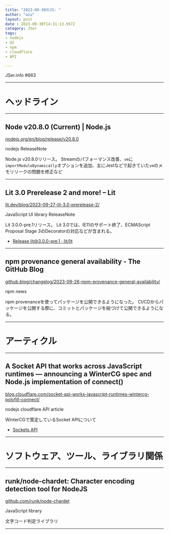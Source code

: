```yaml
---
title: "2023-09-30のJS: "
author: "azu"
layout: post
date : 2023-09-30T14:31:13.957Z
category: JSer
tags:
- nodejs
- UI
- npm
- cloudflare
- API

---
```


JSer.info #663

----

<h1 class="site-genre">ヘッドライン</h1>

----

## Node v20.8.0 (Current) | Node.js
[nodejs.org/en/blog/release/v20.8.0](https://nodejs.org/en/blog/release/v20.8.0 "Node v20.8.0 (Current) | Node.js")
<p class="jser-tags jser-tag-icon"><span class="jser-tag">nodejs</span> <span class="jser-tag">ReleaseNote</span></p>

Node.js v20.8.0リリース。
Streamのパフォーマンス改善、`vm`に`importModuleDynamically`オプションを追加、主にJestなどで起きていた`vm`のメモリリークの問題を修正など


----

## Lit 3.0 Prerelease 2 and more! – Lit
[lit.dev/blog/2023-09-27-lit-3.0-prerelease-2/](https://lit.dev/blog/2023-09-27-lit-3.0-prerelease-2/ "Lit 3.0 Prerelease 2 and more! – Lit")
<p class="jser-tags jser-tag-icon"><span class="jser-tag">JavaScript</span> <span class="jser-tag">UI</span> <span class="jser-tag">library</span> <span class="jser-tag">ReleaseNote</span></p>

Lit 3.0.0-pre.1リリース。
Lit 3.0では、IE11のサポート終了、ECMAScript Proposal Stage 3のDecoratorの対応などが含まれる。

- [Release lit@3.0.0-pre.1 · lit/lit](https://github.com/lit/lit/releases/tag/lit%403.0.0-pre.1 "Release lit@3.0.0-pre.1 · lit/lit")

----

## npm provenance general availability - The GitHub Blog
[github.blog/changelog/2023-09-26-npm-provenance-general-availability/](https://github.blog/changelog/2023-09-26-npm-provenance-general-availability/ "npm provenance general availability - The GitHub Blog")
<p class="jser-tags jser-tag-icon"><span class="jser-tag">npm</span> <span class="jser-tag">news</span></p>

npm provenanceを使ってパッケージを公開できるようになった。
CI/CDからパッケージを公開する際に、コミットとパッケージを紐づけて公開できるようになる。


----
<h1 class="site-genre">アーティクル</h1>

----

## A Socket API that works across JavaScript runtimes — announcing a WinterCG spec and Node.js implementation of connect()
[blog.cloudflare.com/socket-api-works-javascript-runtimes-wintercg-polyfill-connect/](https://blog.cloudflare.com/socket-api-works-javascript-runtimes-wintercg-polyfill-connect/ "A Socket API that works across JavaScript runtimes — announcing a WinterCG spec and Node.js implementation of connect()")
<p class="jser-tags jser-tag-icon"><span class="jser-tag">nodejs</span> <span class="jser-tag">cloudflare</span> <span class="jser-tag">API</span> <span class="jser-tag">article</span></p>

WinterCGで策定しているSocket APIについて

- [Sockets API](https://sockets-api.proposal.wintercg.org/ "Sockets API")

----
<h1 class="site-genre">ソフトウェア、ツール、ライブラリ関係</h1>

----

## runk/node-chardet: Character encoding detection tool for NodeJS
[github.com/runk/node-chardet](https://github.com/runk/node-chardet "runk/node-chardet: Character encoding detection tool for NodeJS")
<p class="jser-tags jser-tag-icon"><span class="jser-tag">JavaScript</span> <span class="jser-tag">library</span></p>

文字コード判定ライブラリ


----
